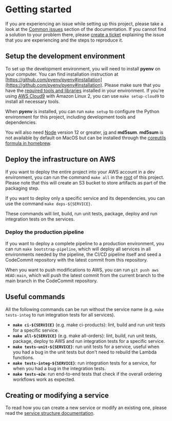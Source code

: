 Getting started
===============

If you are experiencing an issue while setting up this project, please take a look at the [Common issues](common_issues.md) section of the documentation. If you cannot find a solution to your problem there, please [create a ticket](https://github.com/aws-samples/aws-serverless-ecommerce-platform/issues/new) explaining the issue that you are experiencing and the steps to reproduce it.

## Setup the development environment

To set up the development environment, you will need to install __pyenv__ on your computer. You can find installation instruction at [https://github.com/pyenv/pyenv#installation](https://github.com/pyenv/pyenv#installation). Please make sure that you have the [required tools and libraries](https://github.com/pyenv/pyenv/wiki/Common-build-problems) installed in your environment. If you're using [AWS Cloud9](https://aws.amazon.com/cloud9/) with Amazon Linux 2, you can use `make setup-cloud9` to install all necessary tools.

When __pyenv__ is installed, you can run `make setup` to configure the Python environment for this project, including development tools and dependencies.

You will also need [Node](https://nodejs.org/en/) version 12 or greater, [jq](https://stedolan.github.io/jq/) and __md5sum__. __md5sum__ is not available by default on MacOS but can be installed through the [coreutils formula in homebrew](https://formulae.brew.sh/formula/coreutils).

## Deploy the infrastructure on AWS

If you want to deploy the entire project into your AWS account in a dev environment, you can run the command `make all` in the [root](../) of this project. Please note that this will create an S3 bucket to store artifacts as part of the packaging step.

If you want to deploy only a specific service and its dependencies, you can use the command `make deps-${SERVICE}`.

These commands will lint, build, run unit tests, package, deploy and run integration tests on the services.

### Deploy the production pipeline

If you want to deploy a complete pipeline to a production environment, you can run `make bootstrap-pipeline`, which will deploy all services in all environments needed by the pipeline, the CI/CD pipeline itself and seed a CodeCommit repository with the latest commit from this repository.

When you want to push modifications to AWS, you can run `git push aws HEAD:main`, which will push the latest commit from the current branch to the main branch in the CodeCommit repository.

## Useful commands

All the following commands can be run without the service name (e.g. `make tests-integ` to run integration tests for all services).

* __`make ci-${SERVICE}`__ (e.g. make ci-products): lint, build and run unit tests for a specific service.
* __`make all-${SERVICE}`__ (e.g. make all-orders): lint, build, run unit tests, package, deploy to AWS and run integration tests for a specific service.
* __`make tests-unit-${SERVICE}`__: run unit tests for a service, useful when you had a bug in the unit tests but don't need to rebuild the Lambda functions.
* __`make tests-integ-${SERVICE}`__: run integration tests for a service, for when you had a bug in the integration tests.
* __`make tests-e2e`__: run end-to-end tests that check if the overall ordering workflows work as expected.

## Creating or modifying a service

To read how you can create a new service or modify an existing one, please read the [service structure documentation](service_structure.md).
